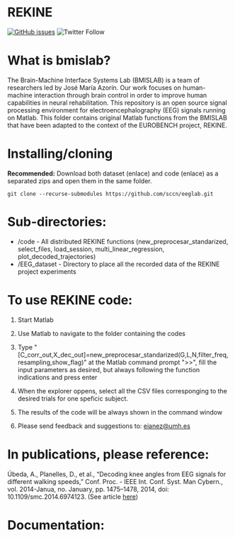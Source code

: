 # REKINE
[![GitHub issues](https://img.shields.io/github/issues/sccn/bmsilab?color=%23fa251e&logo=GitHub)](https://github.com/bmislab/REKINE/issues)
![Twitter Follow](https://img.shields.io/twitter/follow/BMISLab?style=social)

# What is bmislab?
The Brain-Machine Interface Systems Lab (BMISLAB) is a team of researchers led by José María Azorín. Our work focuses on human-machine interaction through brain control in order to improve human capabilities in neural rehabilitation.
This repository is an open source signal processing environment for electroencephalography (EEG) signals running on Matlab. This folder contains original Matlab functions from the BMISLAB that have been adapted to the context of the EUROBENCH project, REKINE.

# Installing/cloning
**Recommended:** Download both dataset (enlace) and code (enlace) as a separated zips and open them in the same folder.
```
git clone --recurse-submodules https://github.com/sccn/eeglab.git
```

# Sub-directories:

 - /code - All distributed REKINE functions (new_preprocesar_standarized, select_files, load_session, multi_linear_regression, plot_decoded_trajectories)
 - /EEG_dataset   - Directory to place all the recorded data of the REKINE project experiments

# To use REKINE code: 

1. Start Matlab

2. Use Matlab to navigate to the folder containing the codes

3. Type "[C_corr_out,X_dec_out]=new_preprocesar_standarized(G,L,N,filter_freq,resampling,show_flag)" at the Matlab command prompt ">>", fill the input parameters as desired, but always following the function indications and press enter

4. When the explorer oppens, select all the CSV files corresponging to the desired trials for one speficic subject.

5. The results of the code will be always shown in the command window

6. Please send feedback and suggestions to: eianez@umh.es

# In publications, please reference:

Úbeda, A., Planelles, D., et al., “Decoding knee angles from EEG signals for different walking speeds,” Conf. Proc. - IEEE Int. Conf. Syst. Man Cybern., vol. 2014-Janua, no. January, pp. 1475–1478, 2014, doi: 10.1109/smc.2014.6974123. (See article [here](https://ieeexplore.ieee.org/document/6974123))
 
# Documentation:

